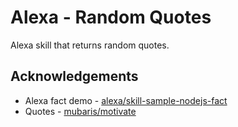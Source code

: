 # Alexa - Random Quotes

Alexa skill that returns random quotes.

## Acknowledgements

* Alexa fact demo - [alexa/skill-sample-nodejs-fact](https://github.com/alexa/skill-sample-nodejs-fact)
* Quotes - [mubaris/motivate](https://github.com/mubaris/motivate)
